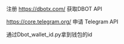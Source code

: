注册 https://dbotx.com/ 获取DBOT API

https://core.telegram.org/ 申请 Telegram API

通过Dbot_wallet_id.py拿到钱包的id
